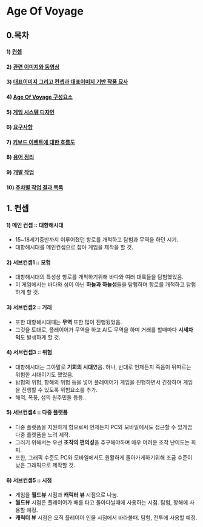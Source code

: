 # Age Of Voyage

## 0.목차
#### 1) [컨셉](#1)
#### 2) [관련 이미지와 동영상](#2)
#### 3) [대표이미지 그리고 컨셉과 대표이미지 기반 작품 묘사](#3)
#### 4) [Age Of Voyage 구성요소](#4)
#### 5) [게임 시스템 디자인](#5)
#### 6) [요구사항](#6)
#### 7) [키보드 이벤트에 대한 흐름도](#7)
#### 8) [용어 정리](#8)
#### 9) [개발 작업](#9)
#### 10) [주차별 작업 결과 목록](#10)
    
## 1. 컨셉<a name='1'></a>
#### 1) 메인 컨셉 :: 대항해시대
- 15~18세기중반까지 이루어졌던 항로를 개척하고 탐험과 무역을 하던 시기.
- 대항해시대를 메인컨셉으로 잡아 게임을 제작을 할 것.
#### 2) 서브컨셉1 :: 모험
- 대항해시대의 특성상 항로를 개척하기위해 바다와 여러 대륙들을 탐험했었음.
- 이 게임에서는 바다와 섬이 아닌 **하늘과 하늘섬**들을 탐험하며 항로를 개척하고 탐험하게 할 것.
#### 3) 서브컨셉2 :: 거래
- 또한 대항해시대때는 **무역** 또한 많이 진행됬었음.
- 그것을 토대로, 플레이어가 무역을 하고 AI도 무역을 하며 거래를 할때마다 **시세차익**도 발생하게 할 것.
#### 4) 서브컨셉3 :: 위험
- 대항해시대는 그야말로 **기회의 시대**였음. 허나, 반대로 언제든지 죽음이 뒤따르는 위험한 시대이기도 했었음.
- 탐험의 위험, 항해의 위험 등을 넣어 플레이어가 게임을 진행하면서 긴장하며 게임을 진행할 수 있도록 위험요소를 추가.
- 해적, 폭풍, 섬의 원주민들 등등..
#### 5) 서브컨셉4 :: 다중 플랫폼
- 다중 플랫폼을 지원하게 함으로써 언제든지 PC와 모바일에서도 접근할 수 있게끔 다중 플랫폼을 노려 제작.
- 그러기 위해서는 우선 **조작의 편의성**을 추구해야하며 매우 어려운 조작 난이도는 회피.
- 또한, 그래픽 수준도 PC와 모바일에서도 원활하게 돌아가게하기위해 조금 수준이 낮은 그래픽으로 제작할 것.
#### 6) 서브컨셉5 :: 시점
- 게임을 **월드뷰** 시점과 **캐릭터 뷰** 시점으로 나눔.
- **월드뷰** 시점은 플레이어가 배를 타고 돌아다닐때에 사용하는 시점. 탐험, 항해에 사용할 예정.
- **캐릭터 뷰** 시점은 오직 플레이어 인물 시점에서 바라볼때. 탐험, 전투에 사용할 예정.
